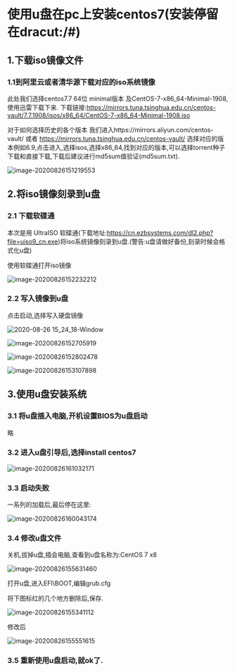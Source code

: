 # 使用u盘在pc上安装centos7(安装停留在dracut:/#)



## 1.下载iso镜像文件

### 1.1到阿里云或者清华源下载对应的iso系统镜像

此处我们选择centos7.7 64位 minimal版本 及CentOS-7-x86_64-Minimal-1908,使用迅雷下载下来.
下载链接:https://mirrors.tuna.tsinghua.edu.cn/centos-vault/7.7.1908/isos/x86_64/CentOS-7-x86_64-Minimal-1908.iso

对于如何选择历史的各个版本
我们进入https://mirrors.aliyun.com/centos-vault/ 或者 https://mirrors.tuna.tsinghua.edu.cn/centos-vault/ 选择对应的版本例如6.9,点击进入,选择isos,选择x86_64,找到对应的版本,可以选择torrent种子下载和直接下载,下载后建议进行md5sum值验证(md5sum.txt).



![image-20200826151219553](https://i.loli.net/2020/10/09/cOh7qMaNv5LFUZ4.png)









## 2.将iso镜像刻录到u盘

### 2.1 下载软碟通

本次是用 UltraISO 软碟通(下载地址:https://cn.ezbsystems.com/dl2.php?file=uiso9_cn.exe)将iso系统镜像刻录到u盘.(警告:u盘请做好备份,刻录时候会格式化u盘)

使用软碟通打开iso镜像

![image-20200826152232212](https://i.loli.net/2020/10/09/EpRUewd1hoKCrxg.png)



### 2.2 写入镜像到u盘

点击启动,选择写入硬盘镜像

![2020-08-26 15_24_18-Window](https://i.loli.net/2020/10/09/6H4DSUkFbj1BTAG.png)



![image-20200826152705919](https://i.loli.net/2020/10/09/UBmk83uXJsznVKe.png)



![image-20200826152802478](https://i.loli.net/2020/10/09/RF6vuPkKy7DzNm4.png)



![image-20200826153107898](https://i.loli.net/2020/10/09/m9GceCAPvQjfhLs.png)



## 3.使用u盘安装系统

### 3.1 将u盘插入电脑,开机设置BIOS为u盘启动

略

### 3.2 进入u盘引导后,选择install centos7

![image-20200826161032171](https://i.loli.net/2020/10/09/PzYSJQEu6rtOdaV.png)



### 3.3 启动失败

一系列的加载后,最后停在这里:

![image-20200826160043174](https://i.loli.net/2020/10/09/6J5PANhztkgHqIS.png)



### 3.4 修改u盘文件

关机,拔掉u盘,插会电脑,查看到u盘名称为:CentOS 7 x8

![image-20200826155631460](https://i.loli.net/2020/10/09/6J5PANhztkgHqIS.png)



打开u盘,进入EFI\BOOT,编辑grub.cfg

将下图标红的几个地方删除后,保存.

![image-20200826155341112](https://i.loli.net/2020/10/09/tJGOcxTaIgAEp1C.png)



修改后

![image-20200826155551615](https://i.loli.net/2020/10/09/yvxRd4tEM7nBmbC.png)





### 3.5 重新使用u盘启动,就ok了.